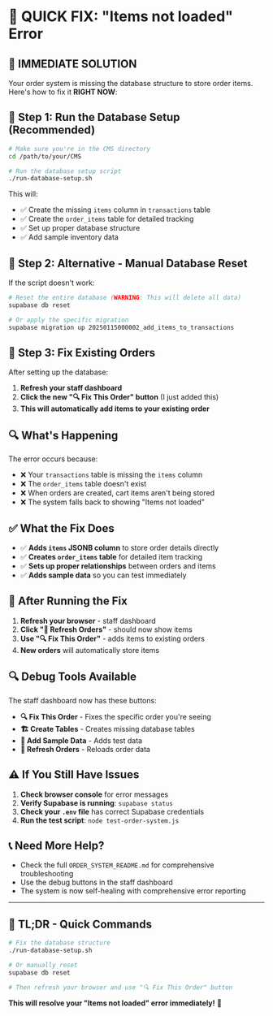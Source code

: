 # 🚨 QUICK FIX: "Items not loaded" Error

## 🎯 **IMMEDIATE SOLUTION**

Your order system is missing the database structure to store order items. Here's how to fix it **RIGHT NOW**:

## 🔧 **Step 1: Run the Database Setup (Recommended)**

```bash
# Make sure you're in the CMS directory
cd /path/to/your/CMS

# Run the database setup script
./run-database-setup.sh
```

This will:
- ✅ Create the missing `items` column in `transactions` table
- ✅ Create the `order_items` table for detailed tracking
- ✅ Set up proper database structure
- ✅ Add sample inventory data

## 🔧 **Step 2: Alternative - Manual Database Reset**

If the script doesn't work:

```bash
# Reset the entire database (WARNING: This will delete all data)
supabase db reset

# Or apply the specific migration
supabase migration up 20250115000002_add_items_to_transactions
```

## 🔧 **Step 3: Fix Existing Orders**

After setting up the database:

1. **Refresh your staff dashboard**
2. **Click the new "🔍 Fix This Order" button** (I just added this)
3. **This will automatically add items to your existing order**

## 🔍 **What's Happening**

The error occurs because:
- ❌ Your `transactions` table is missing the `items` column
- ❌ The `order_items` table doesn't exist
- ❌ When orders are created, cart items aren't being stored
- ❌ The system falls back to showing "Items not loaded"

## ✅ **What the Fix Does**

- ✅ **Adds `items` JSONB column** to store order details directly
- ✅ **Creates `order_items` table** for detailed item tracking
- ✅ **Sets up proper relationships** between orders and items
- ✅ **Adds sample data** so you can test immediately

## 🚀 **After Running the Fix**

1. **Refresh your browser** - staff dashboard
2. **Click "🔄 Refresh Orders"** - should now show items
3. **Use "🔍 Fix This Order"** - adds items to existing orders
4. **New orders** will automatically store items

## 🔍 **Debug Tools Available**

The staff dashboard now has these buttons:
- **🔍 Fix This Order** - Fixes the specific order you're seeing
- **🏗️ Create Tables** - Creates missing database tables
- **📝 Add Sample Data** - Adds test data
- **🔄 Refresh Orders** - Reloads order data

## ⚠️ **If You Still Have Issues**

1. **Check browser console** for error messages
2. **Verify Supabase is running**: `supabase status`
3. **Check your `.env` file** has correct Supabase credentials
4. **Run the test script**: `node test-order-system.js`

## 📞 **Need More Help?**

- Check the full `ORDER_SYSTEM_README.md` for comprehensive troubleshooting
- Use the debug buttons in the staff dashboard
- The system is now self-healing with comprehensive error reporting

---

## 🎯 **TL;DR - Quick Commands**

```bash
# Fix the database structure
./run-database-setup.sh

# Or manually reset
supabase db reset

# Then refresh your browser and use "🔍 Fix This Order" button
```

**This will resolve your "Items not loaded" error immediately!** 🎉
